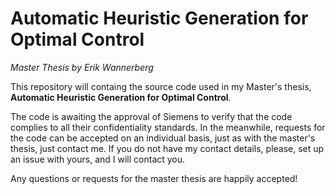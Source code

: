 # Automatic Heuristic Generation for Optimal Control
_Master Thesis by Erik Wannerberg_

This repository will containg the source code used in my Master's thesis, __Automatic Heuristic Generation for Optimal Control__.


The code is awaiting the approval of Siemens to verify that the code complies to all their confidentiality standards. In the meanwhile, requests for the code can be accepted on an individual basis, just as with the master's thesis, just contact me. If you do not have my contact details, please, set up an issue with yours, and I will contact you.

Any questions or requests for the master thesis are happily accepted!
